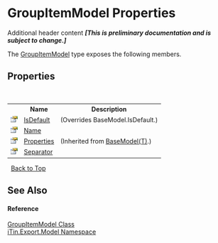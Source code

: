 # GroupItemModel Properties
Additional header content _**\[This is preliminary documentation and is subject to change.\]**_

The <a href="aeab9006-ae6f-3a98-fb4a-69a6da2f53e1">GroupItemModel</a> type exposes the following members.


## Properties
&nbsp;<table><tr><th></th><th>Name</th><th>Description</th></tr><tr><td>![Public property](media/pubproperty.gif "Public property")</td><td><a href="614156d3-4ffb-bdef-825d-b0161a24c8ee">IsDefault</a></td><td> (Overrides BaseModel.IsDefault.)</td></tr><tr><td>![Public property](media/pubproperty.gif "Public property")</td><td><a href="5358b471-a5cd-16a3-4f2e-c6f22cc2256e">Name</a></td><td /></tr><tr><td>![Public property](media/pubproperty.gif "Public property")</td><td><a href="7e88785e-5670-4515-defa-d3f60ae16111">Properties</a></td><td> (Inherited from <a href="6632f561-4175-f1f2-939c-ac8b10159529">BaseModel(T)</a>.)</td></tr><tr><td>![Public property](media/pubproperty.gif "Public property")</td><td><a href="06d33a91-e1eb-96bb-e550-89e5f03dd424">Separator</a></td><td /></tr></table>&nbsp;
<a href="#groupitemmodel-properties">Back to Top</a>

## See Also


#### Reference
<a href="aeab9006-ae6f-3a98-fb4a-69a6da2f53e1">GroupItemModel Class</a><br /><a href="ef57ffcc-e95e-b212-5a46-9aa6f5a3511f">iTin.Export.Model Namespace</a><br />